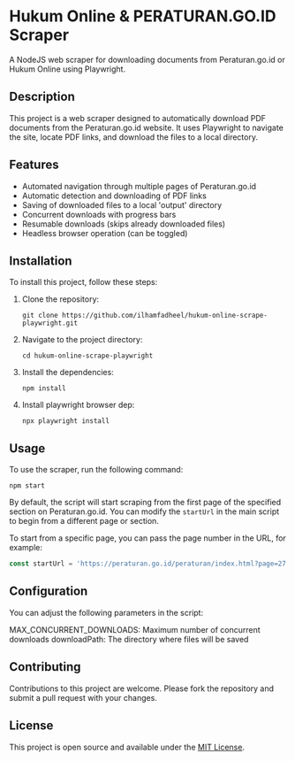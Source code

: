 # Hukum Online & PERATURAN.GO.ID Scraper

A NodeJS web scraper for downloading documents from Peraturan.go.id or Hukum Online using Playwright.

## Description

This project is a web scraper designed to automatically download PDF documents from the Peraturan.go.id website. It uses Playwright to navigate the site, locate PDF links, and download the files to a local directory.

## Features

- Automated navigation through multiple pages of Peraturan.go.id
- Automatic detection and downloading of PDF links
- Saving of downloaded files to a local 'output' directory
- Concurrent downloads with progress bars
- Resumable downloads (skips already downloaded files)
- Headless browser operation (can be toggled)

## Installation

To install this project, follow these steps:

1. Clone the repository:
   ```
   git clone https://github.com/ilhamfadheel/hukum-online-scrape-playwright.git
   ```
2. Navigate to the project directory:
   ```
   cd hukum-online-scrape-playwright
   ```
3. Install the dependencies:
   ```
   npm install
   ```
4. Install playwright browser dep:
    ```
    npx playwright install
    ```

## Usage

To use the scraper, run the following command:

```
npm start
```

By default, the script will start scraping from the first page of the specified section on Peraturan.go.id. You can modify the `startUrl` in the main script to begin from a different page or section.

To start from a specific page, you can pass the page number in the URL, for example:

```javascript
const startUrl = 'https://peraturan.go.id/peraturan/index.html?page=27';
```
## Configuration
You can adjust the following parameters in the script:

MAX_CONCURRENT_DOWNLOADS: Maximum number of concurrent downloads
downloadPath: The directory where files will be saved

## Contributing

Contributions to this project are welcome. Please fork the repository and submit a pull request with your changes.

## License

This project is open source and available under the [MIT License](https://choosealicense.com/licenses/mit/).
